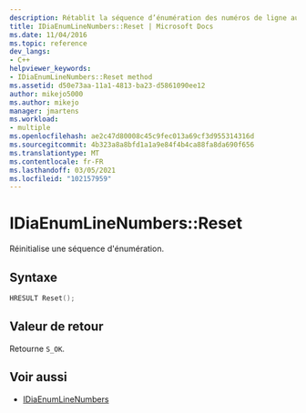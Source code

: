 ```yaml
---
description: Rétablit la séquence d’énumération des numéros de ligne au début.
title: IDiaEnumLineNumbers::Reset | Microsoft Docs
ms.date: 11/04/2016
ms.topic: reference
dev_langs:
- C++
helpviewer_keywords:
- IDiaEnumLineNumbers::Reset method
ms.assetid: d50e73aa-11a1-4813-ba23-d5861090ee12
author: mikejo5000
ms.author: mikejo
manager: jmartens
ms.workload:
- multiple
ms.openlocfilehash: ae2c47d80008c45c9fec013a69cf3d955314316d
ms.sourcegitcommit: 4b323a8a8bfd1a1a9e84f4b4ca88fa8da690f656
ms.translationtype: MT
ms.contentlocale: fr-FR
ms.lasthandoff: 03/05/2021
ms.locfileid: "102157959"
---
```

# <a name="idiaenumlinenumbersreset"></a>IDiaEnumLineNumbers::Reset
Réinitialise une séquence d'énumération.

## <a name="syntax"></a>Syntaxe

```C++
HRESULT Reset();
```

## <a name="return-value"></a>Valeur de retour
 Retourne `S_OK`.

## <a name="see-also"></a>Voir aussi
- [IDiaEnumLineNumbers](../../debugger/debug-interface-access/idiaenumlinenumbers.md)
